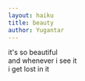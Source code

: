 ```yaml
---
layout: haiku
title: beauty
author: Yugantar
---
```


it's so beautiful <br>
and whenever i see it <br>
i get lost in it <br>
